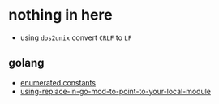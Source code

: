 # nothing in here

- using `dos2unix` convert `CRLF` to `LF`

## golang

- [enumerated constants](https://go.dev/doc/effective_go#constants)
- [using-replace-in-go-mod-to-point-to-your-local-module](https://thewebivore.com/using-replace-in-go-mod-to-point-to-your-local-module/)
